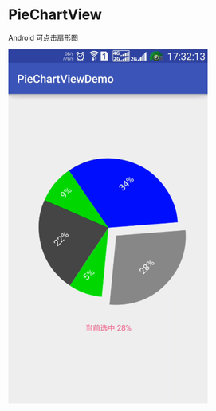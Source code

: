 # PieChartView
Android 可点击扇形图

![](https://github.com/yekq/Resource/blob/master/device-2016-05-02-173223.mp4_1462182411.gif)  
